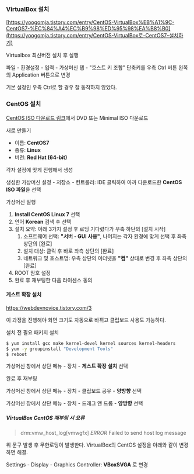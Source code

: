 ### VirtualBox 설치

[https://yoogomja.tistory.com/entry/CentOS-VirtualBox%EB%A1%9C-CentOS7-%EC%84%A4%EC%B9%98%ED%95%98%EA%B8%B0](https://yoogomja.tistory.com/entry/CentOS-VirtualBox로-CentOS7-설치하기)

Virtualbox 최신버전 설치 후 실행

파일 - 환경설정 - 입력 - 가상머신 탭 - "호스트 키 조합" 단축키를 우측 Ctrl 버튼 왼쪽의 Application 버튼으로 변경

기본 설정인 우측 Ctrl로 할 경우 잘 동작하지 않았다.

### CentOS 설치

[CentOS ISO 다운로드 링크](<https://www.centos.org/download/>)에서 DVD 또는 Minimal ISO 다운로드

새로 만들기

- 이름: **CentOS7**
- 종류: **Linux**
- 버전: **Red Hat (64-bit)**

각자 설정에 맞게 진행해서 생성

생성한 가상머신 설정 - 저장소 - 컨트롤러: IDE 클릭하여 아까 다운로드한 **CentOS ISO 파일**을 선택

가상머신 실행

1. **Install CentOS Linux 7** 선택
2. 언어 **Korean** 검색 후 선택
3. 설치 요약: 아래 3가지 설정 후 로딩 기다렸다가 우측 하단의 [설치 시작]
    1. 소프트웨어 선택: **"서버 - GUI 사용"**, 나머지는 각자 환경에 맞게 선택 후 좌측 상단의 [완료]
    2. 설치 대상: 클릭 후 바로 좌측 상단의 [완료]
    3. 네트워크 및 호스트명: 우측 상단의 이더넷을 **"켬"** 상태로 변경 후 좌측 상단의 [완료]
4. ROOT 암호 설정
5. 완료 후 재부팅한 다음 라이센스 동의

#### 게스트 확장 설치

<https://webdevnovice.tistory.com/3>

이 과정을 진행해야 화면 크기도 자동으로 바뀌고 클립보드 사용도 가능하다.

설치 전 필요 패키지 설치

```bash
$ yum install gcc make kernel-devel kernel sources kernel-headers
$ yum -y groupinstall "Development Tools"
$ reboot
```

가상머신 창에서 상단 메뉴 - 장치 - **게스트 확장 설치** 선택

완료 후 재부팅

가상머신 창에서 상단 메뉴 - 장치 - 클립보드 공유 - **양방향** 선택

가상머신 창에서 상단 메뉴 - 장치 - 드래그 앤 드롭 - **양방향** 선택

##### VirtualBox CentOS 재부팅 시 오류

> drm:vmw_host_log[vmwgfx] *ERROR* Failed to send host log message

위 문구 발생 후 무한로딩이 발생한다. VirtualBox의 CentOS 설정을 아래와 같이 변경하면 해결.

Settings - Display - Graphics Controller: **VBoxSVGA** 로 변경

